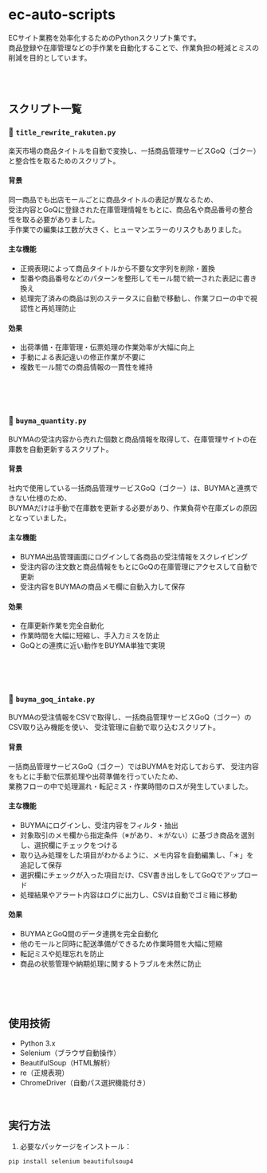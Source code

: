 # ec-auto-scripts

ECサイト業務を効率化するためのPythonスクリプト集です。  
商品登録や在庫管理などの手作業を自動化することで、作業負担の軽減とミスの削減を目的としています。

<br><br>

## スクリプト一覧

### 🔸 `title_rewrite_rakuten.py`  
楽天市場の商品タイトルを自動で変換し、一括商品管理サービスGoQ（ゴクー）と整合性を取るためのスクリプト。

#### 背景

同一商品でも出店モールごとに商品タイトルの表記が異なるため、  
受注内容とGoQに登録された在庫管理情報をもとに、商品名や商品番号の整合性を取る必要がありました。  
手作業での編集は工数が大きく、ヒューマンエラーのリスクもありました。

#### 主な機能

- 正規表現によって商品タイトルから不要な文字列を削除・置換  
- 型番や商品番号などのパターンを整形してモール間で統一された表記に書き換え  
- 処理完了済みの商品は別のステータスに自動で移動し、作業フローの中で視認性と再処理防止  

#### 効果

- 出荷準備・在庫管理・伝票処理の作業効率が大幅に向上  
- 手動による表記違いの修正作業が不要に  
- 複数モール間での商品情報の一貫性を維持  

<br><br><br>



### 🔸 `buyma_quantity.py`  
BUYMAの受注内容から売れた個数と商品情報を取得して、在庫管理サイトの在庫数を自動更新するスクリプト。

#### 背景

社内で使用している一括商品管理サービスGoQ（ゴクー）は、BUYMAと連携できない仕様のため、  
BUYMAだけは手動で在庫数を更新する必要があり、作業負荷や在庫ズレの原因となっていました。

#### 主な機能

- BUYMA出品管理画面にログインして各商品の受注情報をスクレイピング 
- 受注内容の注文数と商品情報をもとにGoQの在庫管理にアクセスして自動で更新
- 受注内容をBUYMAの商品メモ欄に自動入力して保存

#### 効果

- 在庫更新作業を完全自動化  
- 作業時間を大幅に短縮し、手入力ミスを防止  
- GoQとの連携に近い動作をBUYMA単独で実現  

<br><br><br>



### 🔸 `buyma_goq_intake.py`  
BUYMAの受注情報をCSVで取得し、一括商品管理サービスGoQ（ゴクー）のCSV取り込み機能を使い、
受注管理に自動で取り込むスクリプト。

#### 背景

一括商品管理サービスGoQ（ゴクー）ではBUYMAを対応しておらず、
受注内容をもとに手動で伝票処理や出荷準備を行っていたため、  
業務フローの中で処理漏れ・転記ミス・作業時間のロスが発生していました。

#### 主な機能

- BUYMAにログインし、受注内容をフィルタ・抽出  
- 対象取引のメモ欄から指定条件（※があり、＊がない）に基づき商品を選別し、選択欄にチェックをつける
- 取り込み処理をした項目がわかるように、メモ内容を自動編集し、「＊」を追記して保存  
- 選択欄にチェックが入った項目だけ、CSV書き出しをしてGoQでアップロード
- 処理結果やアラート内容はログに出力し、CSVは自動でゴミ箱に移動

#### 効果

- BUYMAとGoQ間のデータ連携を完全自動化
- 他のモールと同時に配送準備ができるため作業時間を大幅に短縮
- 転記ミスや処理忘れを防止
- 商品の状態管理や納期処理に関するトラブルを未然に防止

<br><br><br>




## 使用技術

- Python 3.x  
- Selenium（ブラウザ自動操作）  
- BeautifulSoup（HTML解析）  
- re（正規表現）  
- ChromeDriver（自動パス選択機能付き）  

<br>

## 実行方法

1. 必要なパッケージをインストール：

```bash
pip install selenium beautifulsoup4
